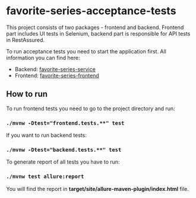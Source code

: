 # favorite-series-acceptance-tests

This project consists of two packages - frontend and backend. Frontend part includes UI tests in Selenium, 
backend part is responsible for API tests in RestAssured. 

To run acceptance tests you need to start the application first. All information you can find here:
- Backend: [favorite-series-service](https://github.com/bartekszerlag/favorite-series-service)
- Frontend: [favorite-series-frontend](https://github.com/bartekszerlag/favorite-series-frontend)

## How to run

To run frontend tests you need to go to the project directory and run:

### `./mvnw -Dtest="frontend.tests.**" test`

If you want to run backend tests:

### `./mvnw -Dtest="backend.tests.**" test`

To generate report of all tests you have to run:

### `./mvnw test allure:report`

You will find the report in **target/site/allure-maven-plugin/index.html** file.

